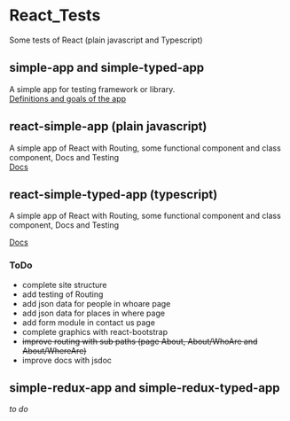 React_Tests
===============================

Some tests of React (plain javascript and Typescript)

simple-app and simple-typed-app
-------------------------------

A simple app for testing framework or library.  
[Definitions and goals of the app](https://github.com/Magicianred/React_Tests/blob/develop/Project/definition.md)


## react-simple-app (plain javascript)  
A simple app of React with Routing, some functional component and class component, Docs and Testing  
[Docs](https://github.com/Magicianred/react-simple-app/blob/master/README.md)

## react-simple-typed-app (typescript) 
A simple app of React with Routing, some functional component and class component, Docs and Testing  

[Docs](https://github.com/Magicianred/react-simple-typed-app/blob/master/README.md)  

### ToDo
- complete site structure
- add testing of Routing
- add json data for people in whoare page
- add json data for places in where page
- add form module in contact us page
- complete graphics with react-bootstrap
- ~~improve routing with sub paths (page About, About/WhoAre and About/WhereAre)~~
- improve docs with jsdoc


simple-redux-app and simple-redux-typed-app
-------------------------------------------  

*to do*
